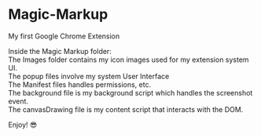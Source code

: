 # Magic-Markup
My first Google Chrome Extension


Inside the Magic Markup folder: \
The Images folder contains my icon images used for my extension system UI.\
The popup files involve my system User Interface\
The Manifest files handles permissions, etc.\
The background file is my background script which handles the screenshot event.\
The canvasDrawing file is my content script that interacts with the DOM.

Enjoy! 😎
